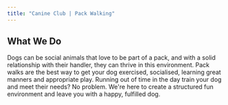 ```yaml
---
title: "Canine Club | Pack Walking"
---
```


## What We Do

Dogs can be social animals that love to be part of a pack, and with a solid relationship with their handler, they can thrive in this environment.
Pack walks are the best way to get your dog exercised, socialised, learning great manners and appropriate play.
Running out of time in the day train your dog and meet their needs? No problem. We're here to create a structured fun environment and leave you with a happy, fulfilled dog.
